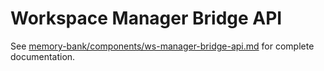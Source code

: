 # Workspace Manager Bridge API

See [memory-bank/components/ws-manager-bridge-api.md](../../memory-bank/components/ws-manager-bridge-api.md) for complete documentation.
